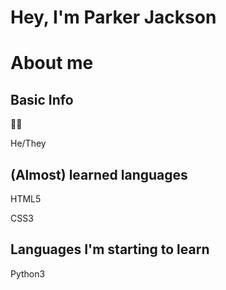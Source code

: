 # Hey, I'm Parker Jackson
# About me

## Basic Info

🏳️‍🌈

He/They


## (Almost) learned languages

HTML5

CSS3

## Languages I'm starting to learn

Python3
